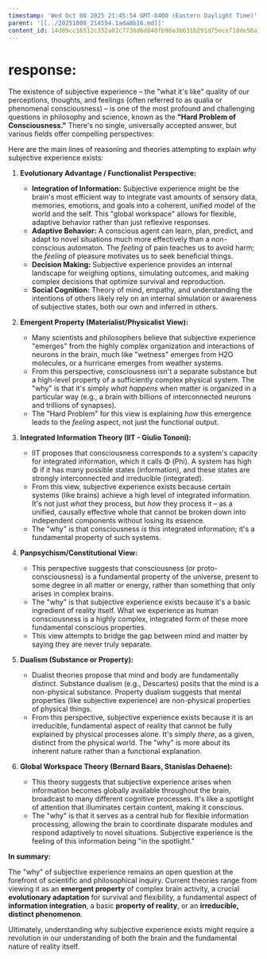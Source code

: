 ```yaml
---
timestamp: 'Wed Oct 08 2025 21:45:54 GMT-0400 (Eastern Daylight Time)'
parent: '[[../20251008_214554.1ada8b16.md]]'
content_id: 14d89cc16512c352a02c7738d6d840fb96a3b631b291d75ece718de56a116407
---
```


# response:

The existence of subjective experience – the "what it's like" quality of our perceptions, thoughts, and feelings (often referred to as qualia or phenomenal consciousness) – is one of the most profound and challenging questions in philosophy and science, known as the **"Hard Problem of Consciousness."** There's no single, universally accepted answer, but various fields offer compelling perspectives:

Here are the main lines of reasoning and theories attempting to explain *why* subjective experience exists:

1. **Evolutionary Advantage / Functionalist Perspective:**
   * **Integration of Information:** Subjective experience might be the brain's most efficient way to integrate vast amounts of sensory data, memories, emotions, and goals into a coherent, unified model of the world and the self. This "global workspace" allows for flexible, adaptive behavior rather than just reflexive responses.
   * **Adaptive Behavior:** A conscious agent can learn, plan, predict, and adapt to novel situations much more effectively than a non-conscious automaton. The *feeling* of pain teaches us to avoid harm; the *feeling* of pleasure motivates us to seek beneficial things.
   * **Decision Making:** Subjective experience provides an internal landscape for weighing options, simulating outcomes, and making complex decisions that optimize survival and reproduction.
   * **Social Cognition:** Theory of mind, empathy, and understanding the intentions of others likely rely on an internal simulation or awareness of subjective states, both our own and inferred in others.

2. **Emergent Property (Materialist/Physicalist View):**
   * Many scientists and philosophers believe that subjective experience "emerges" from the highly complex organization and interactions of neurons in the brain, much like "wetness" emerges from H2O molecules, or a hurricane emerges from weather systems.
   * From this perspective, consciousness isn't a separate substance but a high-level property of a sufficiently complex physical system. The "why" is that it's simply *what happens* when matter is organized in a particular way (e.g., a brain with billions of interconnected neurons and trillions of synapses).
   * The "Hard Problem" for this view is explaining *how* this emergence leads to the *feeling* aspect, not just the functional output.

3. **Integrated Information Theory (IIT - Giulio Tononi):**
   * IIT proposes that consciousness corresponds to a system's capacity for integrated information, which it calls Φ (Phi). A system has high Φ if it has many possible states (information), and these states are strongly interconnected and irreducible (integrated).
   * From this view, subjective experience exists because certain systems (like brains) achieve a high level of integrated information. It's not just *what* they process, but *how* they process it – as a unified, causally effective whole that cannot be broken down into independent components without losing its essence.
   * The "why" is that consciousness *is* this integrated information; it's a fundamental property of such systems.

4. **Panpsychism/Constitutional View:**
   * This perspective suggests that consciousness (or proto-consciousness) is a fundamental property of the universe, present to some degree in all matter or energy, rather than something that only arises in complex brains.
   * The "why" is that subjective experience exists because it's a basic ingredient of reality itself. What we experience as human consciousness is a highly complex, integrated form of these more fundamental conscious properties.
   * This view attempts to bridge the gap between mind and matter by saying they are never truly separate.

5. **Dualism (Substance or Property):**
   * Dualist theories propose that mind and body are fundamentally distinct. Substance dualism (e.g., Descartes) posits that the mind is a non-physical substance. Property dualism suggests that mental properties (like subjective experience) are non-physical properties of physical things.
   * From this perspective, subjective experience exists because it is an irreducible, fundamental aspect of reality that cannot be fully explained by physical processes alone. It's simply *there*, as a given, distinct from the physical world. The "why" is more about its inherent nature rather than a functional explanation.

6. **Global Workspace Theory (Bernard Baars, Stanislas Dehaene):**
   * This theory suggests that subjective experience arises when information becomes globally available throughout the brain, broadcast to many different cognitive processes. It's like a spotlight of attention that illuminates certain content, making it conscious.
   * The "why" is that it serves as a central hub for flexible information processing, allowing the brain to coordinate disparate modules and respond adaptively to novel situations. Subjective experience is the feeling of this information being "in the spotlight."

**In summary:**

The "why" of subjective experience remains an open question at the forefront of scientific and philosophical inquiry. Current theories range from viewing it as an **emergent property** of complex brain activity, a crucial **evolutionary adaptation** for survival and flexibility, a fundamental aspect of **information integration**, a basic **property of reality**, or an **irreducible, distinct phenomenon**.

Ultimately, understanding why subjective experience exists might require a revolution in our understanding of both the brain and the fundamental nature of reality itself.
